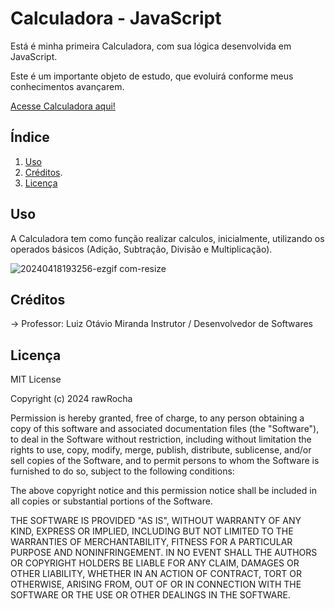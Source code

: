 # Calculadora - JavaScript

Está é minha primeira Calculadora, com sua lógica desenvolvida em JavaScript.

Este é um importante objeto de estudo, que evoluirá conforme meus conhecimentos 
avançarem.

[Acesse Calculadora aqui!](https://rawrocha.github.io/Calculadora/)

## Índice

1. [Uso](#uso)
2. [Créditos](#créditos).
3. [Licença](#licença)

## Uso

A Calculadora tem como função realizar calculos, inicialmente, utilizando 
os operados básicos (Adição, Subtração, Divisão e Multiplicação).

![20240418193256-ezgif com-resize](https://github.com/rawRocha/Calculadora/assets/165576337/5b3582da-76a4-43ed-a38b-d5dc7afbfa6b)

## Créditos

-> Professor: Luiz Otávio Miranda
Instrutor / Desenvolvedor de Softwares

## Licença

MIT License

Copyright (c) 2024 rawRocha

Permission is hereby granted, free of charge, to any person obtaining a copy
of this software and associated documentation files (the "Software"), to deal
in the Software without restriction, including without limitation the rights
to use, copy, modify, merge, publish, distribute, sublicense, and/or sell
copies of the Software, and to permit persons to whom the Software is
furnished to do so, subject to the following conditions:

The above copyright notice and this permission notice shall be included in all
copies or substantial portions of the Software.

THE SOFTWARE IS PROVIDED "AS IS", WITHOUT WARRANTY OF ANY KIND, EXPRESS OR
IMPLIED, INCLUDING BUT NOT LIMITED TO THE WARRANTIES OF MERCHANTABILITY,
FITNESS FOR A PARTICULAR PURPOSE AND NONINFRINGEMENT. IN NO EVENT SHALL THE
AUTHORS OR COPYRIGHT HOLDERS BE LIABLE FOR ANY CLAIM, DAMAGES OR OTHER
LIABILITY, WHETHER IN AN ACTION OF CONTRACT, TORT OR OTHERWISE, ARISING FROM,
OUT OF OR IN CONNECTION WITH THE SOFTWARE OR THE USE OR OTHER DEALINGS IN THE
SOFTWARE.




